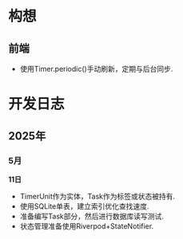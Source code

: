 # 构想
## 前端
- 使用Timer.periodic()手动刷新，定期与后台同步.

# 开发日志
## 2025年
### 5月
**11日**
- TimerUnit作为实体，Task作为标签或状态被持有. 
- 使用SQLite单表，建立索引优化查找速度.
- 准备编写Task部分，然后进行数据库读写测试.
- 状态管理准备使用Riverpod+StateNotifier.
